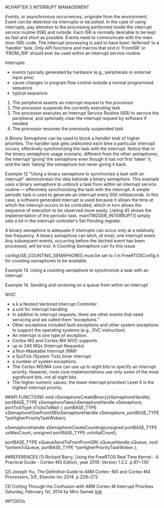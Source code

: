 #CHAPTER 3 INTERRUPT MANAGEMENT

_Events_,  or asynchronous occurrences, originate from the environment. Event can be detected via Interrupts or be polled. In the case of using interrupts, pay attention to the processing performed inside the interrupt service routine (ISR) and outside. Each ISR is normally desirable to be kept as fast and short as possible. Events need to communicate with the main (non-ISR) code. The interrupt processing is said to have been ‘deferred’ to a ‘handler’ task. Only API functions and macros that end in ‘FromISR’ or ‘FROM_ISR’ should ever be used within an interrupt service routine.

Interrupts
- events typically generated by hardware (e.g., peripherals or external input pins) 
- cause changes in program flow control outside a normal programmed sequence
- typical sequence: 
 1. The peripheral asserts an interrupt request to the processor 
 2. The processor suspends the currently executing task 
 3. The processor executes an Interrupt Service Routine (ISR) to service the peripheral, and optionally clear the interrupt request by software if needed 
 4. The processor resumes the previously suspended task

A _Binary Semaphore_ can be used to block a _handler task_ of higher priorities. The handler task gets unblocked each time a particular interrupt occurs, effectively synchronizing the task with the interrupt. Notice that in the binary semaphore usage scenario, different from the other semaphores, the interrupt ‘giving’ the semaphore even though it has not first ‘taken’ it, and the task ‘taking’ the semaphore but never giving it back.

Example 12 "Using a binary semaphore to synchronize a task with an interrupt" demonstrates the idea behinde a binary semaphore. This example uses a binary semaphore to unblock a task from within an interrupt service routine — effectively synchronizing the task with the interrupt. A simple periodic task is used to generate an interrupt every 500 milliseconds. In this case, a software generated interrupt is used because it allows the time at which the interrupt occurs to be controlled, which in turn allows the sequence of execution to be observed more easily. Listing 45 shows the implementation of the periodic task. mainTRIGGER_INTERRUPT() simply sets a bit in the interrupt controller’s Set Pending register.

A binary semaphore is adequate if interrupts can occur only at a relatively low frequency. A binary semaphore can latch, _at most_, one interrupt event. Any subsequent events, occurring before the latched event has been processed, will be _lost_. A _Counting Semaphore_ can fix this issue.

configUSE\_COUNTING\_SEMAPHORES must be set to 1 in FreeRTOSConfig.h for counting
semaphores to be available.

Example 13. Using a counting semaphore to synchronize a task with an interrupt

Example 14. Sending and receiving on a queue from within an interrupt

_NVIC_
 - a.k.a Nested Vectored Interrupt Controller
 - a unit for interrupt handling
 - In addition to interrupt requests, there are other events that need servicing and we called them “exceptions.” 
  - Other exceptions included fault exceptions and other system exceptions to support the operating systems (e.g., SVC instruction).
  - An interrupt is one type of exception.
 - Cortex-M3 and Cortex-M4 NVIC supports 
  - up to 240 IRQs (Interrupt Requests)
  - a Non-Maskable Interrupt (NMI)
  - a SysTick (System Tick) timer interrupt
  - a number of system exceptions.
 - The Cortex-M3/M4 core can use up to eight bits to specify an interrupt priority. However, most core implementations use only some of the most significant bits, not all eight bits.
  - The higher numeric values; the lower interrupt priorities! Level 0 is the highest interrupt priority. 

##API FUNCTIONS
void vSemaphoreCreateBinary(xSemaphoreHandle);
portBASE\_TYPE xSemaphoreTake(xSemaphoreHandle xSemaphore, portTickType xTicksToWait );
portBASE\_TYPE xSemaphoreGiveFromISR(xSemaphoreHandle xSemaphore, portBASE_TYPE *pxHigherPriorityTaskWoken);

xSemaphoreHandle xSemaphoreCreateCounting(unsigned portBASE\_TYPE uxMaxCount, unsigned portBASE_TYPE uxInitialCount);

portBASE_TYPE xQueueSendToFrontFromISR( xQueueHandle xQueue, 
void *pvItemToQueue,
portBASE_TYPE *pxHigherPriorityTaskWoken
);

##REFERENCES
[1] Richard Barry, Using the FreeRTOS Real Time Kernel - A Practical Guide - Cortex-M3 Edition, year 2010. Version 1.3.2. p.97~130

[2] Joseph Yiu, The Definitive Guide to ARM Cortex -M3 and Cortex-M4 Processors, 3/E, Elsevier Inc 2014. p.229~272

[3] Cutting Through the Confusion with ARM Cortex-M Interrupt Priorities Saturday, February 1st, 2014 by Miro Samek [link](http://embeddedgurus.com/state-space/2014/02/cutting-through-the-confusion-with-arm-cortex-m-interrupt-priorities/)

##TODOs
